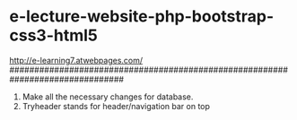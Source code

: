 # e-lecture-website-php-bootstrap-css3-html5
http://e-learning7.atwebpages.com/
###############################################################################

1. Make all the necessary changes for database.
2. Tryheader stands for header/navigation bar on top
